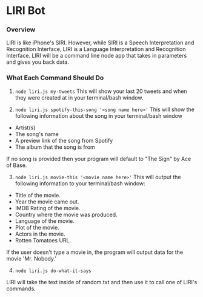 # LIRI Bot

### Overview

LIRI is like iPhone's SIRI. However, while SIRI is a Speech Interpretation and Recognition Interface, LIRI is a Language Interpretation and Recognition Interface. LIRI will be a command line node app that takes in parameters and gives you back data.

### What Each Command Should Do

1. `node liri.js my-tweets`
This will show your last 20 tweets and when they were created at in your terminal/bash window.

2. `node liri.js spotify-this-song '<song name here>'`
This will show the following information about the song in your terminal/bash window
  - Artist(s)
  - The song's name
  - A preview link of the song from Spotify
  - The album that the song is from

If no song is provided then your program will default to "The Sign" by Ace of Base.

3. `node liri.js movie-this '<movie name here>'`
This will output the following information to your terminal/bash window:
  * Title of the movie.
  * Year the movie came out.
  * IMDB Rating of the movie.
  * Country where the movie was produced.
  * Language of the movie.
  * Plot of the movie.
  * Actors in the movie.
  * Rotten Tomatoes URL.

If the user doesn't type a movie in, the program will output data for the movie 'Mr. Nobody.'

4. `node liri.js do-what-it-says`

LIRI will take the text inside of random.txt and then use it to call one of LIRI's commands.
